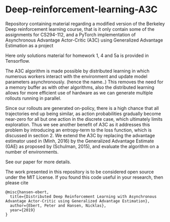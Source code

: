 # Deep-reinforcement-learning-A3C
Repository containing material regarding a modified version of the Berkeley Deep reinforcement learning course, that is it only contain some of the assignments for CS294-112, and a PyTorch implementation of Asynchronous Advantage Actor-Critic (A3C) using Generalized Advantage Estimation  as a project

Here only solutions material for homework 1, 4 and 5a is provided in Tensorflow.

The A3C algorithm is made possible by distributed learning in which numerous workers interact with the environment
and update model parameters asynchronously. (hence the name..) 
This removes the need for a memory buffer as with other algorithms, also the distributed learning allows for more 
efficient use of hardware as we can generate multiple rollouts running in parallel.

Since our rollouts are generated on-policy, there is a high chance that all trajectories end up being similar, 
as action probabilities gradually become near-zero for all but one action in the discrete case, which ultimately limits exploration. 
Thus we see another benefit of A3C as it addresses this problem by introducing an entropy-term to the loss function, which is discussed in section 2. 
We extend the A3C by replacing the advantage estimator used in (Minh, 2016) by the Generalized Advantage Estimate (GAE) as proposed by (Schulman, 2015), and evaluate the algorithm on a number of environments.

See our paper for more details.

The work presented in this repository is to be considered open source under the MIT License. If you found this code useful in your research, then please cite

```
@misc{hansen-ebert,
  title={Distributed Deep Reinforcement Learning with Asynchronous Advantage Actor-Critic using Generalized Advantage Estimation},
  author={Ebert, Peter and Hansen, Nicklas},
  year={2019}
}
```
